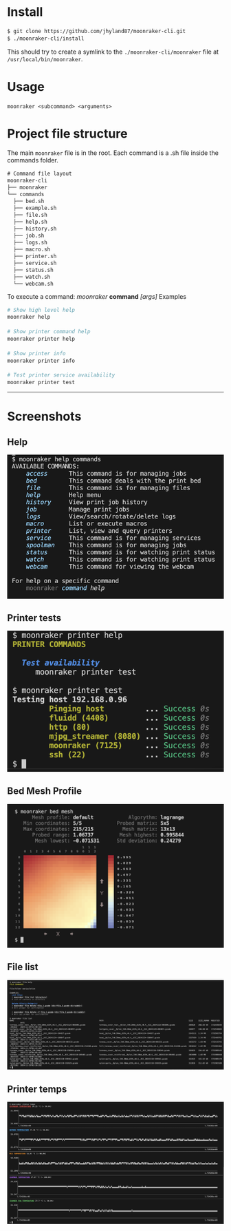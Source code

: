 


# Install
```bash
$ git clone https://github.com/jhyland87/moonraker-cli.git
$ ./moonraker-cli/install
```

This should try to create a symlink to the `./moonraker-cli/moonraker` file at `/usr/local/bin/moonraker`. 

# Usage
`moonraker <subcommand> <arguments>`

# Project file structure
The main `moonraker` file is in the root. Each command is a .sh file inside the commands folder.

```
# Command file layout
moonraker-cli
├── moonraker
└── commands
  ├── bed.sh
  ├── example.sh
  ├── file.sh
  ├── help.sh
  ├── history.sh
  ├── job.sh
  ├── logs.sh
  ├── macro.sh
  ├── printer.sh
  ├── service.sh
  ├── status.sh
  ├── watch.sh
  └── webcam.sh
```

To execute a command: _moonraker_ __command__ _[args]_
Examples
```bash
# Show high level help
moonraker help 

# Show printer command help
moonraker printer help

# Show printer info
moonraker printer info

# Test printer service availability
moonraker printer test
```

----

# Screenshots

## Help
![Help](assets/images/moonraker_help_commands.png)

## Printer tests
![Tests](assets/images/moonraker_printer_test.png)

## Bed Mesh Profile
![Bed mesh profile](assets/images/moonraker_bed_mesh.png)

## File list
![File list](assets/images/moonraker_file_list.png)

## Printer temps
![Temps](assets/images/moonraker_printer_temps.png)